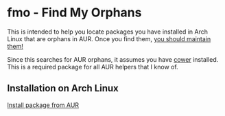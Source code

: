 # fmo - Find My Orphans

This is intended to help you locate packages you have installed in Arch Linux that are orphans in AUR. Once you find them, [you should maintain them!](https://bbs.archlinux.org/viewtopic.php?id=50869)

Since this searches for AUR orphans, it assumes you have [cower](https://github.com/falconindy/cower) installed. This is a required package for all AUR helpers that I know of.


## Installation on Arch Linux

[Install package from AUR](https://aur.archlinux.org/packages/fmo/)
